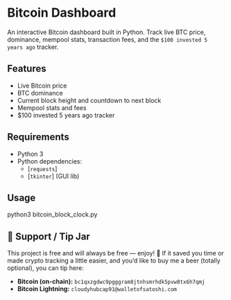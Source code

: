 # Bitcoin Dashboard

An interactive Bitcoin dashboard built in Python. Track live BTC price, dominance, mempool stats, transaction fees, and the `$100 invested 5 years ago` tracker.


## Features
- Live Bitcoin price
- BTC dominance
- Current block height and countdown to next block
- Mempool stats and fees
- $100 invested 5 years ago tracker

## Requirements
- Python 3
- Python dependencies:
  - [`requests`]
  - [`tkinter`] (GUI lib)

## Usage
python3 bitcoin_block_clock.py

## 🍻 Support / Tip Jar

This project is free and will always be free — enjoy! 🙂
If it saved you time or made crypto tracking a little easier, and you’d like to buy me a beer (totally optional), you can tip here:

- **Bitcoin (on-chain):** `bc1qxzgdwc9pgggram8jtnhsmrhdk5pvw8tx6h7qmj`
- **Bitcoin Lightning:** `cloudyhubcap91@walletofsatoshi.com`
